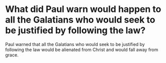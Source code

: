 # What did Paul warn would happen to all the Galatians who would seek to be justified by following the law?

Paul warned that all the Galatians who would seek to be justified by following the law would be alienated from Christ and would fall away from grace.
